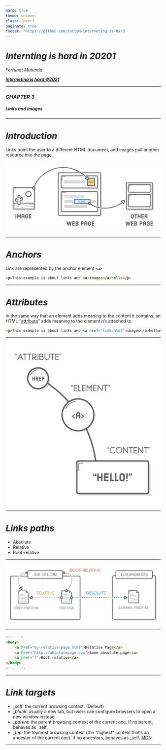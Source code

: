 ```yaml
---
marp: true
theme: uncover
class: invert
paginate: true
footer: 'https://github.com/FottyM/interneting-is-hard'
---
```

<!--
_paginate: false
-->
# ***Internting is hard in 20201***

_Fortunat Mutunda_


***_[Interneting is hard &copy;2021](https://www.internetingishard.com/)_***

---
<!--
_paginate: false
-->
### ***CHAPTER 3***
##### _Links and Images_

---
# ***Introduction***
Links point the user to a different HTML document, and images pull another resource into the page.

![Links and images](./assets/links-and-images.png)

___
# ***Anchors***
Link are represented by the anchor element `<a>`
```html
<p>This example is about links and <a>images</a>hello</p>
```
___
# ***Attributes***
In the same way that an element adds meaning to the content it contains, an HTML “[attribute](https://developer.mozilla.org/en-US/docs/Web/HTML/Element)” adds meaning to the element it’s attached to.
```html
<p>This example is about links and <a href="link.html">images</a>hello</p>
```

___

![attributes](./assets/html-attributes.png)
___

# ***Links paths***
- Absolute
- Relative
- Root-relative 

---

![paths](./assets/absolute-relative-root-relative-links.png)

---
```html
<!-- -->
<body>
    <a href="my-relative-page.html">Relative Page</a>
    <a href="http://absolutepage.com">Some absolute page</a>
    <a href="/">Root relative</a>
</body>
<!--  -->
```
---
# ***Link targets***
- __self:_ the current browsing context. (Default)
- __blank:_ usually a new tab, but users can configure browsers to open a new window instead.
- __parent:_ the parent browsing context of the current one. If no parent, behaves as _self.
- __top:_ the topmost browsing context (the "highest" context that’s an ancestor of the current one). If no ancestors, behaves as _self.
[MDN](https://developer.mozilla.org/en-US/docs/Web/HTML/Element/a)

---